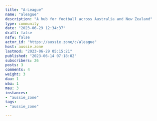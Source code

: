 ```yaml
---
title: "A-League" 
name: "aleague"
description: "A hub for football across Australia and New Zealand"
type: community
date: "2023-06-29 12:34:37"
draft: false
nsfw: false
actor_id: "https://aussie.zone/c/aleague"
host: aussie.zone
lastmod: "2023-06-29 05:15:21"
published: "2023-06-14 07:18:02"
subscribers: 26
posts: 3
comments: 4
weight: 3
dau: 1
wau: 1
mau: 3
instances:
- "aussie_zone"
tags: 
- "aussie_zone"

---
```

